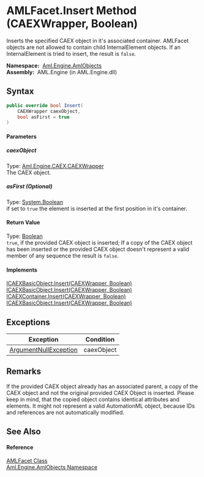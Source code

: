 AMLFacet.Insert Method (CAEXWrapper, Boolean)
=============================================
Inserts the specified CAEX object in it's associated container. AMLFacet objects are not allowed to contain child InternalElement objects. If an InternalElement is tried to insert, the result is `false`.

  **Namespace:**  [Aml.Engine.AmlObjects][1]  
  **Assembly:**  AML.Engine (in AML.Engine.dll)

Syntax
------

```csharp
public override bool Insert(
	CAEXWrapper caexObject,
	bool asFirst = true
)
```

#### Parameters

##### *caexObject*
Type: [Aml.Engine.CAEX.CAEXWrapper][2]  
The CAEX object.

##### *asFirst* (Optional)
Type: [System.Boolean][3]  
if set to `true` the element is inserted at the first position in it's container.

#### Return Value
Type: [Boolean][3]  
`true`, if the provided CAEX object is inserted; If a copy of the CAEX object has been inserted or the provided CAEX object doesn't represent a valid member of any sequence the result is `false`. 
#### Implements
[ICAEXBasicObject.Insert(CAEXWrapper, Boolean)][4]  
[ICAEXBasicObject.Insert(CAEXWrapper, Boolean)][4]  
[ICAEXContainer.Insert(CAEXWrapper, Boolean)][5]  
[ICAEXBasicObject.Insert(CAEXWrapper, Boolean)][4]  


Exceptions
----------

Exception                  | Condition  
-------------------------- | ---------- 
[ArgumentNullException][6] | caexObject 


Remarks
-------
 If the provided CAEX object already has an associated parent, a copy of the CAEX object and not the original provided CAEX Object is inserted. Please keep in mind, that the copied object contains identical attributes and elements. It might not represent a valid AutomationML object, because IDs and references are not automatically modified. 

See Also
--------

#### Reference
[AMLFacet Class][7]  
[Aml.Engine.AmlObjects Namespace][1]  

[1]: ../README.md
[2]: ../../Aml.Engine.CAEX/CAEXWrapper/README.md
[3]: https://docs.microsoft.com/dotnet/api/system.boolean
[4]: ../../Aml.Engine.CAEX/ICAEXBasicObject/Insert.md
[5]: ../../Aml.Engine.CAEX/ICAEXContainer/Insert.md
[6]: https://docs.microsoft.com/dotnet/api/system.argumentnullexception
[7]: README.md
[8]: https://www.automationml.org
[9]: ../../icons/logoShade.png